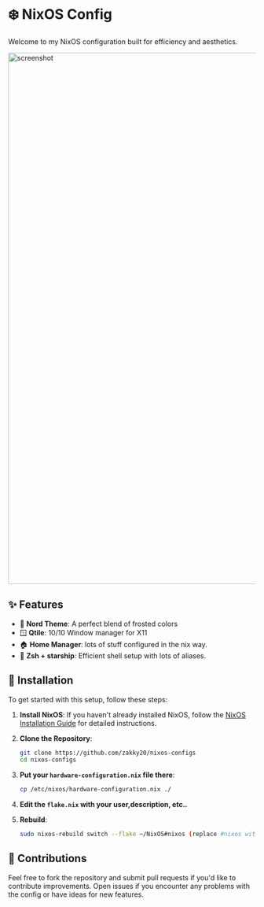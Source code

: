 # ❄️ NixOS Config

Welcome to my NixOS configuration built for efficiency and aesthetics.

<img width="1920" height="1080" alt="screenshot" src="https://github.com/user-attachments/assets/e5132b53-43dc-46c7-a7ea-ad282395af86" />


## ✨ Features

- 🎨 **Nord Theme**: A perfect blend of frosted colors
- 🪟 **Qtile**: 10/10 Window manager for X11
- 🏠 **Home Manager**: lots of stuff configured in the nix way.
- 🌟 **Zsh + starship**: Efficient shell setup with lots of aliases.

## 🚀 Installation

To get started with this setup, follow these steps:

1. **Install NixOS**: If you haven't already installed NixOS, follow the [NixOS Installation Guide](https://nixos.org/manual/nixos/stable/#sec-installation) for detailed instructions.
2. **Clone the Repository**:

	```bash
    git clone https://github.com/zakky20/nixos-configs
    cd nixos-configs
    ```
	
3. **Put your `hardware-configuration.nix` file there**:

    ```bash
    cp /etc/nixos/hardware-configuration.nix ./
    ```

4. **Edit the `flake.nix` with your user,description, etc..**

5. **Rebuild**:

	```bash
    sudo nixos-rebuild switch --flake ~/NixOS#nixos (replace #nixos with ur hostname)
    ```
	
## 🤝 Contributions

Feel free to fork the repository and submit pull requests if you'd like to contribute improvements. Open issues if you encounter any problems with the config or have ideas for new features.
